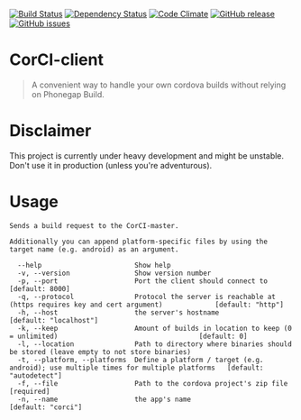 [![Build Status](https://travis-ci.org/beevelop/corci-client.svg?branch=master)](https://travis-ci.org/beevelop/corci-client)
[![Dependency Status](https://gemnasium.com/beevelop/corci-client.svg)](https://gemnasium.com/beevelop/corci-client)
[![Code Climate](https://codeclimate.com/github/beevelop/corci-client/badges/gpa.svg)](https://codeclimate.com/github/beevelop/corci-client)
[![GitHub release](https://img.shields.io/github/release/beevelop/corci-client.svg?style=flat)](https://github.com/beevelop/corci-client/releases)
[![GitHub issues](https://img.shields.io/github/issues/beevelop/corci-client.svg?style=flat)](https://github.com/beevelop/corci-client/issues)

# CorCI-client

> A convenient way to handle your own cordova builds without relying on Phonegap Build.

# Disclaimer

This project is currently under heavy development and might be unstable. Don't use it in production (unless you're adventurous).

# Usage

```
Sends a build request to the CorCI-master.

Additionally you can append platform-specific files by using the target name (e.g. android) as an argument.

  --help                       Show help
  -v, --version                Show version number
  -p, --port                   Port the client should connect to                                                      [default: 8000]
  -q, --protocol               Protocol the server is reachable at (https requires key and cert argument)             [default: "http"]
  -h, --host                   the server's hostname                                                                  [default: "localhost"]
  -k, --keep                   Amount of builds in location to keep (0 = unlimited)                                   [default: 0]
  -l, --location               Path to directory where binaries should be stored (leave empty to not store binaries)
  -t, --platform, --platforms  Define a platform / target (e.g. android); use multiple times for multiple platforms   [default: "autodetect"]
  -f, --file                   Path to the cordova project's zip file                                                 [required]
  -n, --name                   the app's name                                                                         [default: "corci"]

```